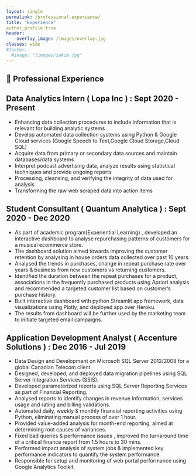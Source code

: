 ```yaml
---
layout: single
permalink: /professional-experience/
title: "Experience"
author_profile:true
header:
    overlay_image: /images/overlay.jpg
classes: wide
#footer:
  #image: "/images/zakim.jpg"
---
```


## 🏢 Professional Experience

## Data Analytics Intern ( Lopa Inc ) : Sept 2020 - Present
-	Enhancing data collection procedures to include information that is relevant for building analytic systems <br>
- 	Develop automated data collection systems using Python & Google Cloud services (Google Speech to Text,Google Cloud Storage,Cloud SQL) <br>
- 	Acquire data from primary or secondary data sources and maintain databases/data systems <br>
-	Interpret podcast advertising data, analyze results using statistical techniques and provide ongoing reports <br>
-	Processing, cleansing, and verifying the integrity of data used for analysis <br>
- 	Transforming the raw web scraped data into action items <br>
	
## Student Consultant ( Quantum Analytica ) : Sept 2020 - Dec 2020
-	As part of academic program(Experiential Learning) , developed an interactive dashboard to analyse repurchasing patterns of customers for a musical ecommerce store.
-	The dashboard solution aimed towards improving the customer retention by analysing in house orders data collected over past 10 years.
-	Analysed the trends in purchases, change in repeat purchase rate over years & business from new customers vs returning customers.
-	Identified the duration between the repeat purchases for a product, associations in the frequently purchased products using Apriori analysis and recommended a targeted customer list based on customer’s purchase history.
-	Built interactive dashboard with python Streamlit app framework, data visualizations using Plotly, and deployed app over Heroku.
-	The results from dashboard will be further used by the marketing team to initiate targeted email campaigns.
	

## Application Development Analyst ( Accenture Solutions ) : Dec 2016 - Jul 2019
-	Data Design and Development on Microsoft SQL Server 2012/2008 for a global Canadian Telecom client.
-	Designed, developed, and deployed data migration pipelines using SQL Server Integration Services (SSIS).
-	Developed parameterized reports using SQL Server Reporting Services as part of Financial Reporting.
-	Analysed reports to identify changes in revenue information, services usage and rating and billing validations.
-	Automated daily, weekly & monthly financial reporting activities using Python, eliminating manual process of over 1 hour.
-	Provided value-added analysis for month-end reporting, aimed at determining root causes of variances.
-	Fixed bad queries & performance issues , improved the turnaround time of a critical finance report from 1.5 hours to 30 mins.
-	Performed impact analysis of system jobs & implemented key performance indicators to quantify the system performance.
-	Responsible for setup and monitoring of web portal performance using Google Analytics Toolkit.

